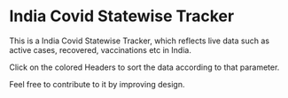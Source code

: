 # India Covid Statewise Tracker

This is a India Covid Statewise Tracker, which reflects live data such as active cases, recovered, vaccinations etc in India.

Click on the colored Headers to sort the data according to that parameter. 

Feel free to contribute to it by improving design.

